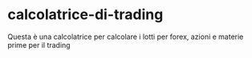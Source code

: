 # calcolatrice-di-trading
Questa è una calcolatrice per calcolare i lotti per forex, azioni e materie prime per il trading